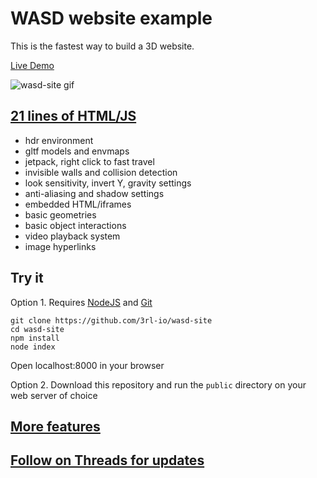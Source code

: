 # WASD website example

This is the fastest way to build a 3D website.

[Live Demo](https://3rl.io/wasd-site.html)

![wasd-site gif](https://user-images.githubusercontent.com/41310107/225700844-f7115e34-1df7-4876-9cbb-a32c89fd5558.gif)

## [21 lines of HTML/JS](https://github.com/3rl-io/wasd-site/blob/master/public/index.html)

- hdr environment
- gltf models and envmaps
- jetpack, right click to fast travel
- invisible walls and collision detection
- look sensitivity, invert Y, gravity settings
- anti-aliasing and shadow settings
- embedded HTML/iframes
- basic geometries
- basic object interactions
- video playback system
- image hyperlinks

## Try it

Option 1. Requires [NodeJS](https://nodejs.org/en/) and [Git](https://git-scm.com/)

```
git clone https://github.com/3rl-io/wasd-site
cd wasd-site
npm install
node index
```
Open localhost:8000 in your browser

Option 2. Download this repository and run the `public` directory on your web server of choice
## [More features](https://github.com/3rl-io/wasd-site/blob/master/docs/index.md)

## [Follow on Threads for updates](https://www.threads.net/@my.3rl)<br><br><br>
